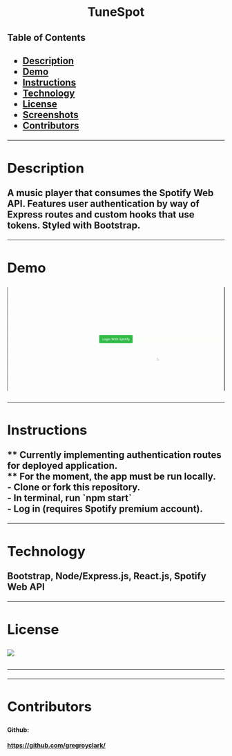 <h1 align="center">TuneSpot</h1> 
  <h2>Table of Contents<h2>
  <ul>
  <li><a href="#descrip">Description</a></li>
  <li><a href="#demo">Demo</a></li>
  <li><a href="#instructions">Instructions</a></li>
  <li><a href="#tech">Technology</a></li>
  <li><a href="#license">License</a></li>
  <li><a href="#screen">Screenshots</a></li>
  <li><a href="#contr">Contributors</a></li>
  </ul>
    <hr>
  <div id="descrip"><h2>Description</h2> </div>
  A music player that consumes the Spotify Web API. Features user authentication by way of Express routes and custom hooks that use tokens. Styled with Bootstrap.
  <hr>
  <div id="demo"><h2>Demo</h2></div>
  <p><img src="assets/TuneSpot.gif"></p>
  <hr>
  <div id="instructions"><h2>Instructions</h2> </div>
  <p>
    ** Currently implementing authentication routes for deployed application.
    <br>
    ** For the moment, the app must be run locally.
    <br>
    - Clone or fork this repository.
    <br>
    - In terminal, run `npm start`
    <br>
    - Log in (requires Spotify premium account).
  </p>
  <hr>
  <div id="tech"><h2>Technology</h2></div>           
  <p> Bootstrap, Node/Express.js, React.js, Spotify Web API</p>
  <hr>
  <div id="license"><h2>License</h2></div>
  <p><img align="left" src="https://img.shields.io/badge/License-MIT-blue"></p><br>
  <hr>
  <hr>
  <div id="contr"><h2>Contributors</h2> </div>

  <h4>Github:<h4> <a href="https://github.com/gregroyclark/">https://github.com/gregroyclark/</a>